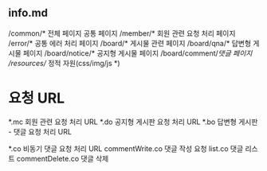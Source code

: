 ## info.md
/common/*  		전체 페이지 공통 페이지
/member/*  	 	회원 관련 요청 처리 페이지
/error/*   	 	공통 에러 처리 페이지
/board/*    	게시물 관련 페이지
/board/qna/*	답변형 게시물 페이지
/board/notice/*	공지형 게시물 페이지
/board/comment/*댓글 페이지
/resources/*	정적 자원(css/img/js *) 

# 요청 URL
*.mc 			회원 관련 요청 처리 URL
*.do			공지형 게시판 요청 처리 URL
*.bo			답변형 게시판 - 댓글 요청 처리 URL

*.co			비동기 댓글 요청 처리 URL
commentWrite.co 	댓글 작성 요청
list.co				댓글 리스트
commentDelete.co	댓글 삭제


















